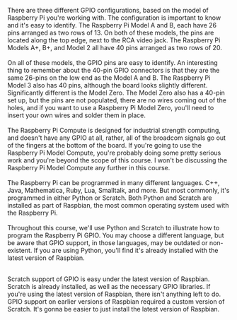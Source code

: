 There are three different GPIO configurations, based on the model of Raspberry Pi you're working with. The configuration is important to know and it's easy to identify. The Raspberry Pi Model A and B, each have 26 pins arranged as two rows of 13. On both of these models, the pins are located along the top edge, next to the RCA video jack. The Raspberry Pi Models A+, B+, and Model 2 all have 40 pins arranged as two rows of 20.
<br/>
<br/>
On all of these models, the GPIO pins are easy to identify. An interesting thing to remember about the 40-pin GPIO connectors is that they are the same 26-pins on the low end as the Model A and B. The Raspberry Pi Model 3 also has 40 pins, although the board looks slightly different. Significantly different is the Model Zero. The Model Zero also has a 40-pin set up, but the pins are not populated, there are no wires coming out of the holes, and if you want to use a Raspberry Pi Model Zero, you'll need to insert your own wires and solder them in place.
<br/><br/>
The Raspberry Pi Compute is designed for industrial strength computing, and doesn't have any GPIO at all, rather, all of the broadcom signals go out of the fingers at the bottom of the board. If you're going to use the Raspberry Pi Model Compute, you're probably doing some pretty serious work and you're beyond the scope of this course. I won't be discussing the Raspberry Pi Model Compute any further in this course.
<br/><br/>
The Raspberry Pi can be programmed in many different languages. C++, Java, Mathematica, Ruby, Lua, Smalltalk, and more. But most commonly, it's programmed in either Python or Scratch. Both Python and Scratch are installed as part of Raspbian, the most common operating system used with the Raspberry Pi.
<br/><br/>
Throughout this course, we'll use Python and Scratch to illustrate how to program the Raspberry Pi GPIO. You may choose a different language, but be aware that GPIO support, in those languages, may be outdated or non-existent. If you are using Python, you'll find it's already installed with the latest version of Raspbian.
<br/><br/>

Scratch support of GPIO is easy under the latest version of Raspbian. Scratch is already installed, as well as the necessary GPIO libraries. If you're using the latest version of Raspbian, there isn't anything left to do. GPIO support on earlier versions of Raspbian required a custom version of Scratch. It's gonna be easier to just install the latest version of Raspbian.
